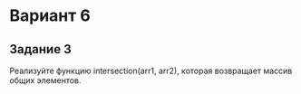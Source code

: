# Вариант 6
## Задание 3
Реализуйте функцию intersection(arr1, arr2), которая возвращает
массив общих элементов.